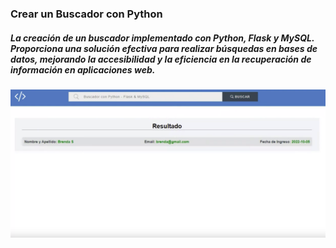### Crear un Buscador con Python

##### La creación de un buscador implementado con Python, Flask y MySQL. Proporciona una solución efectiva para realizar búsquedas en bases de datos, mejorando la accesibilidad y la eficiencia en la recuperación de información en aplicaciones web.


![](https://raw.githubusercontent.com/urian121/imagenes-proyectos-github/master/buscador-con-python.png)

